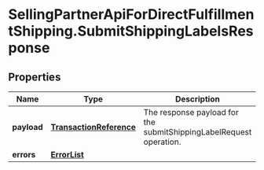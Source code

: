 # SellingPartnerApiForDirectFulfillmentShipping.SubmitShippingLabelsResponse

## Properties
Name | Type | Description | Notes
------------ | ------------- | ------------- | -------------
**payload** | [**TransactionReference**](TransactionReference.md) | The response payload for the submitShippingLabelRequest operation. | [optional] 
**errors** | [**ErrorList**](ErrorList.md) |  | [optional] 



